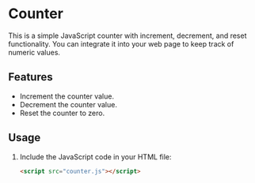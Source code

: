 # Counter

This is a simple JavaScript counter with increment, decrement, and reset functionality. You can integrate it into your web page to keep track of numeric values.

## Features

- Increment the counter value.
- Decrement the counter value.
- Reset the counter to zero.

## Usage

1. Include the JavaScript code in your HTML file:

   ```html
   <script src="counter.js"></script>
